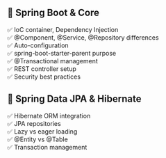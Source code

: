 ## 🌿 Spring Boot & Core

✅ IoC container, Dependency Injection  
✅ @Component, @Service, @Repository differences  
✅ Auto-configuration  
✅ spring-boot-starter-parent purpose  
✅ @Transactional management  
✅ REST controller setup  
✅ Security best practices


## 📖 Spring Data JPA & Hibernate

✅ Hibernate ORM integration  
✅ JPA repositories  
✅ Lazy vs eager loading  
✅ @Entity vs @Table  
✅ Transaction management